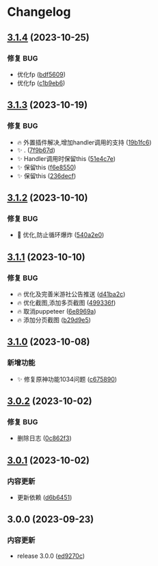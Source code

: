 # Changelog

## [3.1.4](https://github.com/Lycofuture/Yunzai-Bot/compare/v3.1.3...v3.1.4) (2023-10-25)


### 修复 BUG

* 优化fp ([bdf5609](https://github.com/Lycofuture/Yunzai-Bot/commit/bdf5609c9a3456eff787104944da83735e78fe7c))
* 优化fp ([c1b9eb6](https://github.com/Lycofuture/Yunzai-Bot/commit/c1b9eb6ada5df5c1cc782ebf0f918c9501cd8c9e))

## [3.1.3](https://github.com/Lycofuture/Yunzai-Bot/compare/v3.1.2...v3.1.3) (2023-10-19)


### 修复 BUG

* :fire: 外置插件解决,增加handler调用的支持 ([19b1fc6](https://github.com/Lycofuture/Yunzai-Bot/commit/19b1fc6acb3efa979884e8b1460bb70bd69e9f86))
* :sparkles: . ([7f9b67d](https://github.com/Lycofuture/Yunzai-Bot/commit/7f9b67dfee8f987a5e7367592a2fc8fc63ba82bc))
* :sparkles: Handler调用时保留this ([51e4c7e](https://github.com/Lycofuture/Yunzai-Bot/commit/51e4c7eadda88cb0494c475dfbd232e006d0dfe1))
* :sparkles: 保留this ([f6e8550](https://github.com/Lycofuture/Yunzai-Bot/commit/f6e8550299710492fdb3830f63639b0525e8038c))
* :sparkles: 保留this ([236decf](https://github.com/Lycofuture/Yunzai-Bot/commit/236decfa2c59e040ab2561e645a0d1600e290fae))

## [3.1.2](https://github.com/Lycofuture/Yunzai-Bot/compare/v3.1.1...v3.1.2) (2023-10-10)


### 修复 BUG

* :memo: 优化,防止循环爆炸 ([540a2e0](https://github.com/Lycofuture/Yunzai-Bot/commit/540a2e008d6d4ba6ff2699086f8b623b8ea41fca))

## [3.1.1](https://github.com/Lycofuture/Yunzai-Bot/compare/v3.1.0...v3.1.1) (2023-10-10)


### 修复 BUG

* :fire: 优化及完善米游社公告推送 ([d41ba2c](https://github.com/Lycofuture/Yunzai-Bot/commit/d41ba2c5ad530df2b67a11be05e3fefe5e3d7dd1))
* :fire: 优化截图,添加多页截图 ([499336f](https://github.com/Lycofuture/Yunzai-Bot/commit/499336fa9f7ebd317f3bcc33f476d89b424e4d65))
* :fire: 取消puppeteer ([6e8969a](https://github.com/Lycofuture/Yunzai-Bot/commit/6e8969ab1aec76829416c4c1c1799e5ad43782f6))
* :fire: 添加分页截图 ([b29d9e5](https://github.com/Lycofuture/Yunzai-Bot/commit/b29d9e598003d22e5aaf35cd8bc609e8481d6c8e))

## [3.1.0](https://github.com/Lycofuture/Yunzai-Bot/compare/v3.0.2...v3.1.0) (2023-10-08)


### 新增功能

* :sparkles: 修复原神功能1034问题 ([c675890](https://github.com/Lycofuture/Yunzai-Bot/commit/c675890a49debd5e56a533433470861d19f4e208))

## [3.0.2](https://github.com/Lycofuture/Yunzai-Bot/compare/v3.0.1...v3.0.2) (2023-10-02)


### 修复 BUG

* 删除日志 ([0c862f3](https://github.com/Lycofuture/Yunzai-Bot/commit/0c862f3a280a212a4fd5342a5f1d2afe924c8a0a))

## [3.0.1](https://github.com/Lycofuture/Yunzai-Bot/compare/v3.0.0...v3.0.1) (2023-10-02)


### 内容更新

* 更新依赖 ([d6b6451](https://github.com/Lycofuture/Yunzai-Bot/commit/d6b6451e36c91fcfe02a9e9c8fd9484ab6d291b8))

## 3.0.0 (2023-09-23)


### 内容更新

* release 3.0.0 ([ed9270c](https://github.com/Lycofuture/Yunzai-Bot/commit/ed9270c6f07b80dfb4cd8cb4955ad6cd9058bf39))
